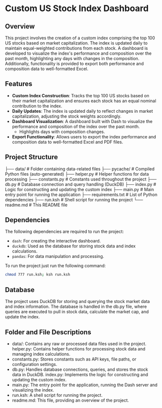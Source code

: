 # Custom US Stock Index Dashboard

## Overview

This project involves the creation of a custom index comprising the top 100 US stocks based on market capitalization. The index is updated daily to maintain equal-weighted contributions from each stock. A dashboard is developed to visualize the index's performance and composition over the past month, highlighting any days with changes in the composition. Additionally, functionality is provided to export both performance and composition data to well-formatted Excel.

## Features

- **Custom Index Construction**: Tracks the top 100 US stocks based on their market capitalization and ensures each stock has an equal nominal contribution to the index.
- **Daily Updates**: The index is updated daily to reflect changes in market capitalization, adjusting the stock weights accordingly.
- **Dashboard Visualization**: A dashboard built with Dash to visualize the performance and composition of the index over the past month.
  - Highlights days with composition changes.
- **Export Functionality**: Allows users to export the index performance and composition data to well-formatted Excel and PDF files.

## Project Structure

├── data/ # Folder containing data-related files 
├── pycache/ # Compiled Python files (auto-generated) 
├── helper.py # Helper functions for data processing 
├── constants.py # Constants used throughout the project 
├── db.py # Database connection and query handling (DuckDB) 
├── index.py # Logic for constructing and updating the custom index 
├── main.py # Main entry point for running the application 
├── requirements.txt # List of Python dependencies 
├── run.ksh # Shell script for running the project 
└── readme.md # This README file


## Dependencies

The following dependencies are required to run the project:

- `dash`: For creating the interactive dashboard.
- `duckdb`: Used as the database for storing stock data and index calculations.
- `pandas`: For data manipulation and processing.

To run the project just run the following command:

```bash
chmod 777 run.ksh; ksh run.ksh
```

## Database

The project uses DuckDB for storing and querying the stock market data and index information. The database is handled in the db.py file, where queries are executed to pull in stock data, calculate the market cap, and update the index.

## Folder and File Descriptions

- data/: Contains any raw or processed data files used in the project.
helper.py: Contains helper functions for processing stock data and managing index calculations.
- constants.py: Stores constants such as API keys, file paths, or configuration settings.
- db.py: Handles database connections, queries, and stores the stock data in DuckDB.
index.py: Implements the logic for constructing and updating the custom index.
- main.py: The entry point for the application, running the Dash server and visualizing the index.
- run.ksh: A shell script for running the project.
- readme.md: This file, providing an overview of the project.
